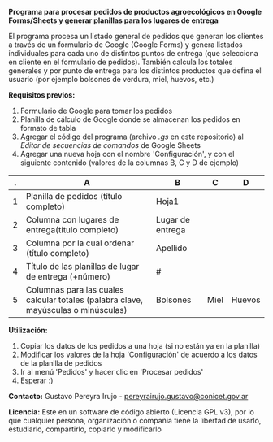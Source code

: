 **Programa para procesar pedidos de productos agroecológicos en Google Forms/Sheets y generar planillas para los lugares de entrega**

El programa procesa un listado general de pedidos que generan los clientes a través de un formulario de Google (Google Forms) y genera listados individuales para cada uno de distintos puntos de entrega (que selecciona en cliente en el formulario de pedidos). También calcula los totales generales y por punto de entrega para los distintos productos que defina el usuario (por ejemplo bolsones de verdura, miel, huevos, etc.)

**Requisitos previos:**
1. Formulario de Google para tomar los pedidos
2. Planilla de cálculo de Google donde se almacenan los pedidos en formato de tabla
3. Agregar el código del programa (archivo _.gs_ en este repositorio) al _Editor de secuencias de comandos_ de Google Sheets
4. Agregar una nueva hoja con el nombre 'Configuración', y con el siguiente contenido (valores de la columnas B, C y D de ejemplo)

. | A | B | C | D
--- | --- | --- | --- | ---
1 | Planilla de pedidos (título completo)	| Hoja1	 
2 | Columna con lugares de entrega(título completo)	| Lugar de entrega 
3 | Columna por la cual ordenar (título completo)	| Apellido
4 | Título de las planillas de lugar de entrega (+número)	| #	
5 | Columnas para las cuales calcular totales (palabra clave, mayúsculas o minúsculas)	| Bolsones	| Miel	| Huevos

**Utilización:**
1. Copiar los datos de los pedidos a una hoja (si no están ya en la planilla)
2. Modificar los valores de la hoja 'Configuración' de acuerdo a los datos de la planilla de pedidos
3. Ir al menú 'Pedidos' y hacer clic en 'Procesar pedidos'
4. Esperar :)

**Contacto:**
Gustavo Pereyra Irujo - pereyrairujo.gustavo@conicet.gov.ar

**Licencia:**
Este en un software de código abierto (Licencia GPL v3), por lo que cualquier persona, organización o compañía tiene la libertad de usarlo, estudiarlo, compartirlo, copiarlo y modificarlo
